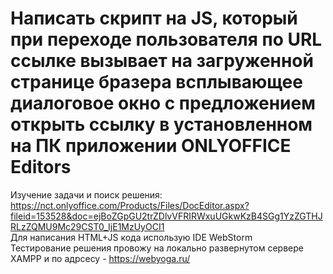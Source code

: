 # Написать скрипт на JS, который при переходе пользователя по URL ссылке вызывает на загруженной странице бразера всплывающее диалоговое окно с предложением открыть ссылку в установленном на ПК приложении ONLYOFFICE Editors
Изучение задачи и поиск решения: https://nct.onlyoffice.com/Products/Files/DocEditor.aspx?fileid=153528&doc=ejBoZGpGU2trZDlvVFRIRWxuUGkwKzB4SGg1YzZGTHJRLzZQMU9Mc29CST0_IjE1MzUyOCI1   
Для написания HTML+JS кода использую IDE WebStorm  
Тестирование решения провожу на локально развернутом сервере XAMPP и по адрсесу - https://webyoga.ru/   
